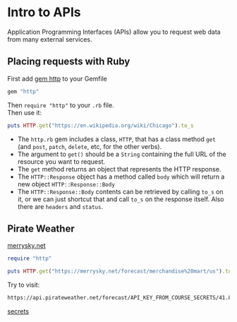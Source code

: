 # Intro to APIs

Application Programming Interfaces (APIs) allow you to request web data from many external services. 

## Placing requests with Ruby

First add [gem http](https://github.com/httprb/http) to your Gemfile

```ruby
gem "http"
```

Then `require "http"` to your `.rb` file.  
Then use it: 
```ruby
puts HTTP.get("https://en.wikipedia.org/wiki/Chicago").to_s
```
- The `http.rb` gem includes a class, `HTTP`, that has a class method `get` (and `post`, `patch`, `delete`, etc, for the other verbs).
- The argument to `get()` should be a `String` containing the full URL of the resource you want to request.    
- The `get` method returns an object that represents the HTTP response.    
- The `HTTP::Response` object has a method called `body` which will return a new object `HTTP::Response::Body`
- The `HTTP::Response::Body` contents can be retrieved by calling `to_s` on it, or we can just shortcut that and call `to_s` on the response itself. Also there are `headers` and `status`.

## Pirate Weather

[merrysky.net](https://merrysky.net/forecast/merchandise%20mart/us)

```ruby
require "http"

puts HTTP.get("https://merrysky.net/forecast/merchandise%20mart/us").to_s
```
Try to visit:
```html
https://api.pirateweather.net/forecast/API_KEY_FROM_COURSE_SECRETS/41.8887,-87.6355
```
[secrets](https://learn.firstdraft.com/runs/76/learner/secrets)